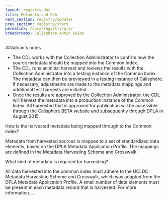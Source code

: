 ```yaml
---
layout: registry-doc
title: Metadata and Q/A
next_section: registry/updates
prev_section: registry/start
permalink: /docs/registry/q-a/
breadcrumbs: Calisphere Admin Guide
---
```


##Adrian's notes

- The CDL works with the Collection Administrator to confirm how the source metadata should be mapped into the Common Index.
- The CDL runs an initial harvest and reviews the results with the Collection Administrator into a testing instance of the Common Index.  The metadata can then be previewed in a testing instance of Calisphere.  If necessary, adjustments are made to the metadata mappings and additional test harvests are initiated.
- Once the results are approved by the Collection Administrator, the CDL will harvest the metadata into a production instance of the Common Index. All harvested that is approved for publication will be accessible through the Calisphere BETA website and subsequently through DPLA in August 2015.   

How is the harvested metadata being mapped through to the Common Index?  

Metadata from harvested sources is mapped to a set of standardized data elements, based on the DPLA Metadata Application Profile.  The mappings are defined in the Metadata Harvesting Scheme and Crosswalk. 


What kind of metadata is required for harvesting?

All data harvested into the common index must adhere to the UCLDC Metadata Harvesting Scheme and Crosswalk, which was adapted from the DPLA Metadata Application Profile.  A small number of data elements must be present in each metadata record that is harvested.  For more information....

